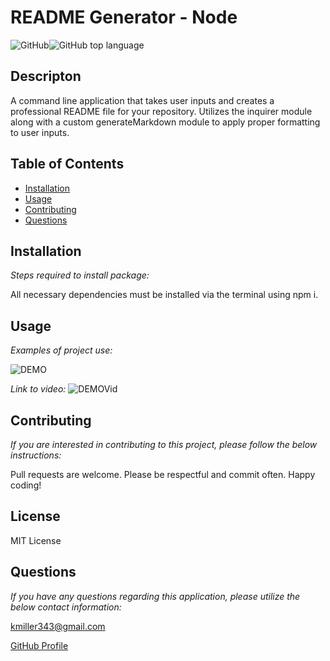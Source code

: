 
  # README Generator - Node

  ![GitHub](https://img.shields.io/github/license/k1te-m/courseWork_07_readMeGenerator)![GitHub top language](https://img.shields.io/github/languages/top/k1te-m/courseWork_07_readMeGenerator)

  ## Descripton
  A command line application that takes user inputs and creates a professional README file for your repository. Utilizes the inquirer module along with a custom generateMarkdown module to apply proper formatting to user inputs.

  ## Table of Contents
  * [Installation](#installation)
  * [Usage](#usage)
  * [Contributing](#contributing)
  * [Questions](#questions)

  ## Installation 
    
  *Steps required to install package:* 
    
  All necessary dependencies must be installed via the terminal using npm i. 

  ## Usage

  *Examples of project use:*

  ![DEMO](assets/README_Generator_Demo_GIF.gif)
  
  *Link to video:*
  ![DEMOVid](https://drive.google.com/file/d/1OwVSuL9prGJ7swX0oI11ToC7GjbciFfT/view)

  ## Contributing

  *If you are interested in contributing to this project, please follow the below instructions:*

  Pull requests are welcome. Please be respectful and commit often. Happy coding!

  ## License

  MIT License
  

  ## Questions

  *If you have any questions regarding this application, please utilize the below contact information:*

  [kmiller343@gmail.com](mailto:kmiller343@gmail.com)
  
  [GitHub Profile](https://www.github.com/k1te-m)
  
